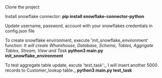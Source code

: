 Clone the project

Install snowflake connector: 
	**pip install snowflake-connector-python**
 
Update username, password, account with your snowflakes credentials in config.json file

To create snowflake environment, execute 'init_snowflake_environment' function: _It will create Wharehouse, Database, Schema, Tables, Aggrigate Tables, Stream, View and Task_
  **python3 main.py init_snowflake_environment**

To test aggregate table update, excute 'test_task':_ I will insert another 5000 records to Customer_lookup table._
  **python3 main.py test_task**
